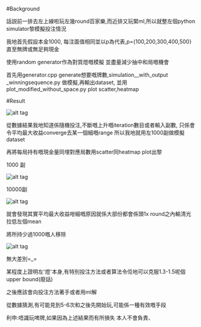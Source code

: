 
#Background

話説前一排去左上線啦玩左幾round百家樂,而近排又玩緊ml,所以就整左個python simulator黎模擬投注情況


我地首先假設本金1000, 每注面值相同並以p為代表,p={100,200,300,400,500}直至無牌或無足夠現金 


使用random generator作為對買燈嘅模擬 並盡量減少抽中和局嘅機會


首先用generator.cpp generate想要嘅牌數,simulation__with_output _winningsequence.py 做模擬,再輸出dataset,
並用 plot_modified_without_space.py plot scatter,heatmap


#Result


![alt tag](https://holland.pk/qlivtda4)


從數據結果我地知道係隨機投注,不斷嘅上升嘅iteration數目或者輸入副數,
只係會令平均最大收益converge去某一個細嘅range 所以我地就用左1000副做模擬dataset



再將每局持有嘅現金量同埋對應局數用scatter同heatmap plot出黎

1000 副



![alt tag](https://holland.pk/un0dbke7)





10000副




![alt tag](https://holland.pk/62be1wnu)





就會發現其實平均最大收益咁細嘅原因就係大部份都會係頭1x round之內輸清光 拉低左個mean

將所持少過1000嘅人移除











![alt tag](https://holland.pk/hvwyi2ue)



無大差別=_=



某程度上證明左'燈'本身,有特別投注方法或者算法令佢地可以克服1.3-1.5呢個upper bound(廢話)

之後應該會向投注方法著手或者用ml解

從數據猜測,有可能見到5-6次和之後先開始玩,可能係一種有效嘅手段

利申:唔識玩啤牌,如果因為上述結果而有所損失 本人不會負責、
